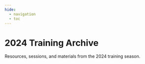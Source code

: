 ```yaml
---
hide:
  - navigation
  - toc
---
```


<div class="hero-section">
  <h1>2024 Training Archive</h1>
  <p class="hero-subtitle">Resources, sessions, and materials from the 2024 training season.</p>
</div>

<div class="card-grid">
</div>
